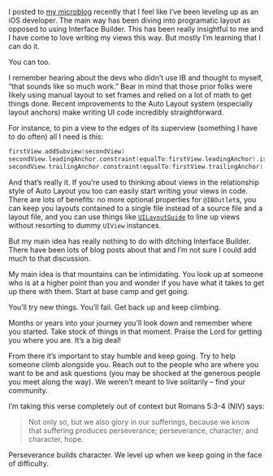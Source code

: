 I posted to [my microblog](http://jsorge.micro.blog/2017/05/10/i-feel-like.html) recently that I feel like I’ve been leveling up as an iOS developer. The main way has been diving into programatic layout as opposed to using Interface Builder. This has been really insightful to me and I have come to love writing my views this way. But mostly I’m learning that I can do it.

You can too.

I remember hearing about the devs who didn’t use IB and thought to myself, “that sounds like so much work.” Bear in mind that those prior folks were likely using manual layout to set frames and relied on a lot of math to get things done. Recent improvements to the Auto Layout system (especially layout anchors) make writing UI code incredibly  straightforward.

For instance, to pin a view to the edges of its superview (something I have to do often) all I need is this:

```swift
firstView.addSubview(secondView)
secondView.leadingAnchor.constraint(equalTo:firstView.leadingAnchor).isActive = true
secondView.trailingAnchor.constraint(equalTo:firstView.trailingAnchor).isActive = true
```

And that’s really it. If you’re used to thinking about views in the relationship style of Auto Layout you too can easily start writing your views in code. There are lots of benefits: no more optional properties for `@IBOutlet`s, you can keep you layouts contained to a single file instead of a source file and a layout file, and you can use things like [`UILayoutGuide`](https://medium.com/@karthikkeyan/uilayoutguide-auto-layout-helper-view-ecfb1af5e09d) to line up views without resorting to dummy `UIView` instances.

But my main idea has really nothing to do with ditching Interface Builder. There have been lots of blog posts about that and I’m not sure I could add much to that discussion.

My main idea is that mountains can be intimidating. You look up at someone who is at a higher point than you and wonder if you have what it takes to get up there with them. Start at base camp and get going. 

You’ll try new things. You’ll fail. Get back up and keep climbing. 

Months or years into your journey you’ll look down and remember where you started. Take stock of things in that moment. Praise the Lord for getting you where you are. It’s a big deal!

From there it’s important to stay humble and keep going. Try to help someone climb alongside you. Reach out to the people who are where you want to be and ask questions (you may be shocked at the generous people you meet along the way). We weren’t meant to live solitarily – find your community.

I’m taking this verse completely out of context but Romans 5:3-4 (NIV) says:

> Not only so, but we also glory in our sufferings, because we know that suffering produces perseverance; perseverance, character; and character, hope.

Perseverance builds character. We level up when we keep going in the face of difficulty.
